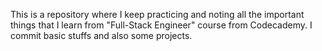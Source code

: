 This is a repository where I keep practicing and noting all the important things that I learn
from "Full-Stack Engineer" course from Codecademy. I commit basic stuffs and also some projects.
